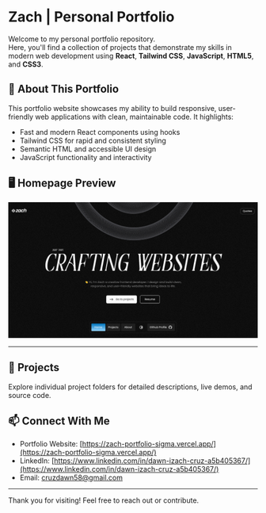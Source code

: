 # Zach | Personal Portfolio

Welcome to my personal portfolio repository.  
Here, you'll find a collection of projects that demonstrate my skills in modern web development using **React**, **Tailwind CSS**, **JavaScript**, **HTML5**, and **CSS3**.

## 🚀 About This Portfolio

This portfolio website showcases my ability to build responsive, user-friendly web applications with clean, maintainable code. It highlights:

- Fast and modern React components using hooks
- Tailwind CSS for rapid and consistent styling  
- Semantic HTML and accessible UI design  
- JavaScript functionality and interactivity  

## 🖥️ Homepage Preview

![Homepage Screenshot](./public/portfolio.png)

---

## 📂 Projects

Explore individual project folders for detailed descriptions, live demos, and source code.

## 📫 Connect With Me

- Portfolio Website: [https://zach-portfolio-sigma.vercel.app/](https://zach-portfolio-sigma.vercel.app/)
- LinkedIn: [https://www.linkedin.com/in/dawn-izach-cruz-a5b405367/](https://www.linkedin.com/in/dawn-izach-cruz-a5b405367/)
- Email: cruzdawn58@gmail.com


---

Thank you for visiting! Feel free to reach out or contribute.
